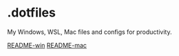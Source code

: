 # .dotfiles

My Windows, WSL, Mac files and configs for productivity.

[README-win](https://github.com/webdev4422/.dotfiles/blob/main/win/README-win.md)
[README-mac](https://github.com/webdev4422/.dotfiles/blob/main/mac/README-mac.md)

